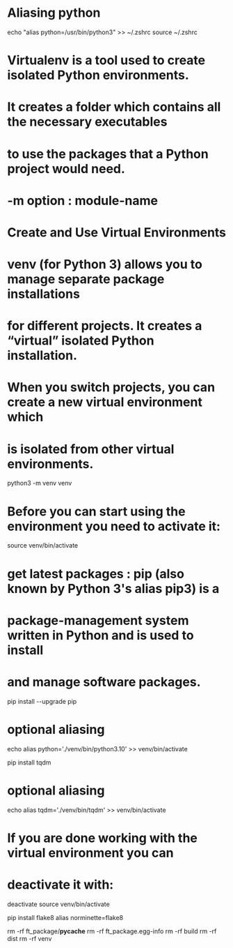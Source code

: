 # Aliasing python

echo "alias python=/usr/bin/python3" >> ~/.zshrc
source ~/.zshrc

# Virtualenv is a tool used to create isolated Python environments.
# It creates a folder which contains all the necessary executables
# to use the packages that a Python project would need.
# -m option : module-name
# Create and Use Virtual Environments
# venv (for Python 3) allows you to manage separate package installations
# for different projects. It creates a “virtual” isolated Python installation.
# When you switch projects, you can create a new virtual environment which
# is isolated from other virtual environments.
python3 -m venv venv

# Before you can start using the environment you need to activate it:
source venv/bin/activate

# get latest packages : pip (also known by Python 3's alias pip3) is a
# package-management system written in Python and is used to install
# and manage software packages.
pip install --upgrade pip

# optional aliasing
echo alias python='./venv/bin/python3.10' >> venv/bin/activate

pip install tqdm

# optional aliasing
echo alias tqdm='./venv/bin/tqdm' >> venv/bin/activate

# If you are done working with the virtual environment you can
# deactivate it with:
deactivate
source venv/bin/activate

pip install flake8
alias norminette=flake8

rm -rf ft_package/__pycache__
rm -rf ft_package.egg-info
rm -rf build
rm -rf dist
rm -rf venv
